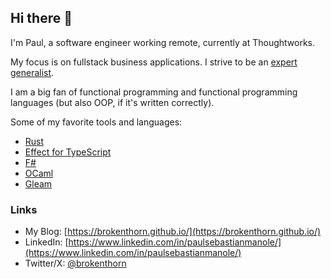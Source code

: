 ## Hi there 👋

I'm Paul, a software engineer working remote, currently at Thoughtworks.

My focus is on fullstack business applications. I strive to be an [expert generalist](https://martinfowler.com/articles/expert-generalist.html).

I am a big fan of functional programming and functional programming languages (but also OOP, if it's written correctly).

Some of my favorite tools and languages:

- [Rust](https://www.rust-lang.org/)
- [Effect for TypeScript](https://github.com/Effect-TS/effect)
- [F#](https://fsharp.org/)
- [OCaml](https://ocaml.org)
- [Gleam](https://gleam.run/)

### Links

- My Blog: [https://brokenthorn.github.io/](https://brokenthorn.github.io/)
- LinkedIn: [https://www.linkedin.com/in/paulsebastianmanole/](https://www.linkedin.com/in/paulsebastianmanole/)
- Twitter/X: [@brokenthorn](https://x.com/brokenthorn)
